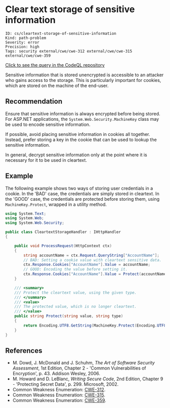 # Clear text storage of sensitive information

```
ID: cs/cleartext-storage-of-sensitive-information
Kind: path-problem
Severity: error
Precision: high
Tags: security external/cwe/cwe-312 external/cwe/cwe-315 external/cwe/cwe-359

```
[Click to see the query in the CodeQL repository](https://github.com/github/codeql/tree/main/csharp/ql/src/Security%20Features/CWE-312/CleartextStorage.ql)

Sensitive information that is stored unencrypted is accessible to an attacker who gains access to the storage. This is particularly important for cookies, which are stored on the machine of the end-user.


## Recommendation
Ensure that sensitive information is always encrypted before being stored. For ASP.NET applications, the `System.Web.Security.MachineKey` class may be used to encode sensitive information.

If possible, avoid placing sensitive information in cookies all together. Instead, prefer storing a key in the cookie that can be used to lookup the sensitive information.

In general, decrypt sensitive information only at the point where it is necessary for it to be used in cleartext.


## Example
The following example shows two ways of storing user credentials in a cookie. In the 'BAD' case, the credentials are simply stored in cleartext. In the 'GOOD' case, the credentials are protected before storing them, using `MachineKey.Protect`, wrapped in a utility method.


```csharp
using System.Text;
using System.Web;
using System.Web.Security;

public class CleartextStorageHandler : IHttpHandler
{

    public void ProcessRequest(HttpContext ctx)
    {
        string accountName = ctx.Request.QueryString["AccountName"];
        // BAD: Setting a cookie value with cleartext sensitive data.
        ctx.Response.Cookies["AccountName"].Value = accountName;
        // GOOD: Encoding the value before setting it.
        ctx.Response.Cookies["AccountName"].Value = Protect(accountName, "Account name");
    }

    /// <summary>
    /// Protect the cleartext value, using the given type.
    /// </summary>
    /// <value>
    /// The protected value, which is no longer cleartext.
    /// </value>
    public string Protect(string value, string type)
    {
        return Encoding.UTF8.GetString(MachineKey.Protect(Encoding.UTF8.GetBytes(value), type));
    }
}

```

## References
* M. Dowd, J. McDonald and J. Schuhm, *The Art of Software Security Assessment*, 1st Edition, Chapter 2 - 'Common Vulnerabilities of Encryption', p. 43. Addison Wesley, 2006.
* M. Howard and D. LeBlanc, *Writing Secure Code*, 2nd Edition, Chapter 9 - 'Protecting Secret Data', p. 299. Microsoft, 2002.
* Common Weakness Enumeration: [CWE-312](https://cwe.mitre.org/data/definitions/312.html).
* Common Weakness Enumeration: [CWE-315](https://cwe.mitre.org/data/definitions/315.html).
* Common Weakness Enumeration: [CWE-359](https://cwe.mitre.org/data/definitions/359.html).